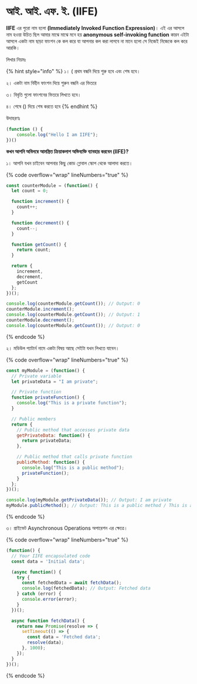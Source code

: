 # আই. আই. এফ. ই. (IIFE)

**IIFE** এর পুরো নাম হলো **(Immediately Invoked Function Expression)**। এই এর আসলে নাম হওয়া উচিত ছিল আমার মাঝে মাঝে মনে হয় **anonymous self-invoking function** কারন এইটা আসলে একটা নাম ছাড়া ফাংশন কে কল করে যা আপনার কল করা লাগবে না মানে হলো সে নিজেই নিজেকে কল করে আরকি।&#x20;

লিখার নিয়মঃ

{% hint style="info" %}
১। ( প্রথম বন্ধনি দিয়ে শুরু হবে এবং শেষ হবে।

২। একটা নাম বিহীন ফাংশন দিয়ে শুরুন বন্ধনি এর ভিতরে

৩। বিবৃতি গুলো ফাংশনের ভিতরে লিখতে হবে।

৪। শেষে () দিয়ে শেষ করতে হবে
{% endhint %}

উদাহরণঃ&#x20;

```javascript
(function () {
    console.log("Hello I am IIFE");
})()
```

**কখন আপনি অবিলম্বে আমন্ত্রিত ক্রিয়াকলাপ অভিব্যক্তি ব্যাবহার করবেন (IIFE)?**

১। আপনি যখন চাইবেন আপনার কিছু কোড গ্লোবাল স্কোপ থেকে আলাদা করতে।

{% code overflow="wrap" lineNumbers="true" %}
```javascript
const counterModule = (function() {
  let count = 0;

  function increment() {
    count++;
  }

  function decrement() {
    count--;
  }

  function getCount() {
    return count;
  }

  return {
    increment,
    decrement,
    getCount
  };
})();

console.log(counterModule.getCount()); // Output: 0
counterModule.increment();
console.log(counterModule.getCount()); // Output: 1
counterModule.decrement();
console.log(counterModule.getCount()); // Output: 0

```
{% endcode %}

২। মডিউল প্যাটার্ন নামে একটা বিষয় আছে সেইটা যখন লিখতে যাবেন।

{% code overflow="wrap" lineNumbers="true" %}
```javascript
const myModule = (function() {
  // Private variable
  let privateData = "I am private";

  // Private function
  function privateFunction() {
    console.log("This is a private function");
  }

  // Public members
  return {
    // Public method that accesses private data
    getPrivateData: function() {
      return privateData;
    },

    // Public method that calls private function
    publicMethod: function() {
      console.log("This is a public method");
      privateFunction();
    }
  };
})();

console.log(myModule.getPrivateData()); // Output: I am private
myModule.publicMethod(); // Output: This is a public method / This is a private function

```
{% endcode %}

৩। প্রাইভেট Asynchronous Operations অপারেশন এর ক্ষেত্রে।

{% code overflow="wrap" lineNumbers="true" %}
```javascript
(function() {
  // Your IIFE encapsulated code
  const data = 'Initial data';

  (async function() {
    try {
      const fetchedData = await fetchData();
      console.log(fetchedData); // Output: Fetched data
    } catch (error) {
      console.error(error);
    }
  })();

  async function fetchData() {
    return new Promise(resolve => {
      setTimeout(() => {
        const data = 'Fetched data';
        resolve(data);
      }, 1000);
    });
  }
})();

```
{% endcode %}
